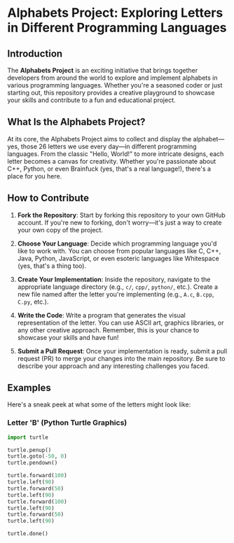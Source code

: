 # Alphabets Project: Exploring Letters in Different Programming Languages

## Introduction

The **Alphabets Project** is an exciting initiative that brings together developers from around the world to explore and implement alphabets in various programming languages. Whether you're a seasoned coder or just starting out, this repository provides a creative playground to showcase your skills and contribute to a fun and educational project.

## What Is the Alphabets Project?

At its core, the Alphabets Project aims to collect and display the alphabet—yes, those 26 letters we use every day—in different programming languages. From the classic "Hello, World!" to more intricate designs, each letter becomes a canvas for creativity. Whether you're passionate about C++, Python, or even Brainfuck (yes, that's a real language!), there's a place for you here.

## How to Contribute

1. **Fork the Repository**: Start by forking this repository to your own GitHub account. If you're new to forking, don't worry—it's just a way to create your own copy of the project.

2. **Choose Your Language**: Decide which programming language you'd like to work with. You can choose from popular languages like C, C++, Java, Python, JavaScript, or even esoteric languages like Whitespace (yes, that's a thing too).

3. **Create Your Implementation**: Inside the repository, navigate to the appropriate language directory (e.g., `c/`, `cpp/`, `python/`, etc.). Create a new file named after the letter you're implementing (e.g., `A.c`, `B.cpp`, `C.py`, etc.).

4. **Write the Code**: Write a program that generates the visual representation of the letter. You can use ASCII art, graphics libraries, or any other creative approach. Remember, this is your chance to showcase your skills and have fun!

5. **Submit a Pull Request**: Once your implementation is ready, submit a pull request (PR) to merge your changes into the main repository. Be sure to describe your approach and any interesting challenges you faced.

## Examples

Here's a sneak peek at what some of the letters might look like:


### Letter 'B' (Python Turtle Graphics)

```python
import turtle

turtle.penup()
turtle.goto(-50, 0)
turtle.pendown()

turtle.forward(100)
turtle.left(90)
turtle.forward(50)
turtle.left(90)
turtle.forward(100)
turtle.left(90)
turtle.forward(50)
turtle.left(90)

turtle.done()
